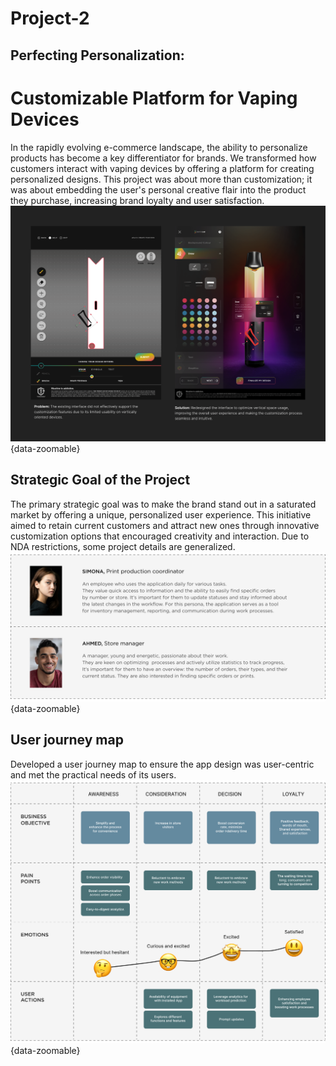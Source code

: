 # Project-2


## Perfecting Personalization: 
# Customizable Platform for Vaping Devices
In the rapidly evolving e-commerce landscape, the ability to personalize products has become a key differentiator for brands. We transformed how customers interact with vaping devices by offering a platform for creating personalized designs. This project was about more than customization; it was about embedding the user's personal creative flair into the product they purchase, increasing brand loyalty and user satisfaction.![Alt text](../images/project2-problem_solution.png){data-zoomable}


## Strategic Goal of the Project
The primary strategic goal was to make the brand stand out in a saturated market by offering a unique, personalized user experience. This initiative aimed to retain current customers and attract new ones through innovative customization options that encouraged creativity and interaction. Due to NDA restrictions, some project details are generalized.![Alt text](../images/project1-personas.png){data-zoomable}


## User journey map
Developed a user journey map to ensure the app design was user-centric and met the practical needs of its users.
![Alt text](../images/project1-user_journey_map.png){data-zoomable}
